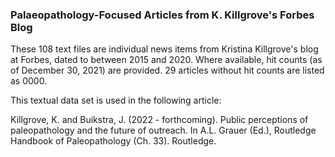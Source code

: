 ### Palaeopathology-Focused Articles from K. Killgrove's Forbes Blog

These 108 text files are individual news items from Kristina Killgrove's blog at Forbes, dated to between 2015 and 2020. Where available, hit counts (as of December 30, 2021) are provided. 29 articles without hit counts are listed as 0000.

This textual data set is used in the following article:

Killgrove, K. and Buikstra, J. (2022 - forthcoming). Public perceptions of paleopathology and the future of outreach. In A.L. Grauer (Ed.), Routledge Handbook of Paleopathology (Ch. 33). Routledge. 
